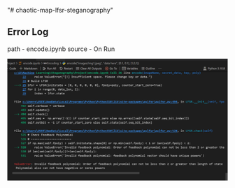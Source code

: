 "# chaotic-map-lfsr-steganography"


## Error Log

path - encode.ipynb
source - On Run

![1697121687077](image/README/1697121687077.png)
